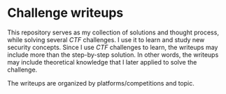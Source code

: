 # Challenge writeups

This repository serves as my collection of solutions and thought process, while solving several *CTF* challenges. I use it to learn and study new security concepts. Since I use *CTF* challenges to learn, the writeups may include more than the step-by-step solution. In other words, the writeups may include theoretical knowledge that I later applied to solve the challenge.

The writeups are organized by platforms/competitions and topic.
